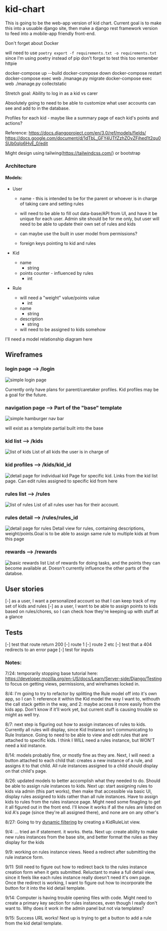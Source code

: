 # kid-chart
This is going to be the web-app version of kid chart.
Current goal is to make this into a usuable django site, then make a django rest framework version to feed into a mobile-app friendly front-end.

Don't forget about Docker

will need to use
`poetry export -f requirements.txt -o requirements.txt`
since I'm using poetry instead of pip
don't forget to test this too
remember httpie

docker-compose up --build
docker-compose down
docker-compose restart
docker-compose exec web ./manage.py migrate
docker-compose exec web ./manage.py collectstatic

Stretch goal:
Ability to log in as a kid vs carer

Absolutely going to need to be able to customize what user accounts can see and add to in the database.

Profiles for each kid - maybe like a summary page of each kid's points and actions?

Reference:
https://docs.djangoproject.com/en/3.0/ref/models/fields/
https://docs.google.com/document/d/1dTbL_GFY4UTfZzhZOvZFihed1t2qu0SUb0qIo6HvE_0/edit


Might design using tailwing(https://tailwindcss.com/) or bootstrap

### Architecture

#### Models:

- User
    - name - this is intended to be for the parent or whoever is in charge of taking care and setting rules
    - will need to be able to fill out data-base/API from UI, and have it be unique for each user. Admin site should be for me only, but user will need to be able to update their own set of rules and kids

    - can maybe use the built in user model from permissions?

    - foreign keys pointing to kid and rules

- Kid
    - name
        - string
    - points counter - influenced by rules
        - int

- Rule
    - will need a "weight" value/points value
        - int
    - name
        - string
    - description
        - string
    - will need to be assigned to kids somehow

I'll need a model relationship diagram here

## Wireframes

### login page --> /login
![simple login page](wireframes/login.png)

Currently only have plans for parent/caretaker profiles. Kid profiles may be a goal for the future.

### navigation page --> Part of the "base" template
![simple hamburger nav bar](wireframes/nav.png)

will exist as a template partial built into the base

### kid list --> /kids
![list of kids](wireframes/kid_list.png)
List of all kids the user is in charge of

### kid profiles --> /kids/kid_id
![detail page for individual kid](wireframes/kid_profiles.png)
Page for specific kid. Links from the kid list page. Can edit rules assigned to specific kid from here

### rules list --> /rules
![list of rules](wireframes/rules_list.png)
List of all rules user has for their account.

### rules detail --> /rules/rules_id
![detail page for rules](wireframes/rules_detail.png)
Detail view for rules, containing descriptions, weight/points.Goal is to be able to assign same rule to multiple kids at from this page

### rewards --> /rewards
![basic rewards list](wireframes/rewards.png)
List of rewards for doing tasks, and the points they can become available at. Doesn't currently influence the other parts of the databse.

## User stories

[-] as a user, I want a personalized account so that I can keep track of my set of kids and rules
[-] as a user, I want to be able to assign points to kids based on rules/chores, so I can check how they're keeping up with stuff at a glance

## Tests
[-] test that route return 200
    [-] route 1
    [-] route 2 etc
[-] test that a 404 redirects to an error page
[-] test for inputs

### Notes:
 7/24: temporarily stopping base tutorial here: https://developer.mozilla.org/en-US/docs/Learn/Server-side/Django/Testing to focus on getting views, permissions, and wireframes locked in.

8/4: I'm going to try to refactor by splitting the Rule model off into it's own app, so I can 1: reference it within the Kid model the way I want to, withouth the call stack gettin in the way, and 2: maybe access it more easily from the kids app. Don't know if it'll work yet, but current stuff is causing trouble so might as well try.

8/7: next step is figuring out how to assign instances of rules to kids. Currently all rules will display, since Kid Instance isn't communicating to Rule Instance. Going to need to be able to view and edit rules that are attached to specific kids. I think I WILL need a rules instance, but WON'T need a kid instance.

8/14: models probably fine, or mostly fine as they are. Next, I will need: a button attached to each child that: creates a new instance of a rule, and assigns it to that child. All rule instances assigned to a child should display on that child's page.

8/26: updated models to better accomplish what they needed to do. Should be able to assign rule instances to kids. Next up: start assigning rules to kids via admin (this part works), then make that accessible via basic UI, display rules assigned to kids rather than all rule instances. Have to assign kids to rules from the rules instance page. Might need some finagling to get it all figured out in the front end. I'll know it works if all the rules are listed on kid A's page (since they're all assigned there), and none are on any other's

8/27: Going to try [dynamic filtering](https://docs.djangoproject.com/en/3.0/topics/class-based-views/generic-display/) by creating a KidRuleList view. 

9/4: ... tried an if statement. it works. theta. Next up: create ability to make new rules instances from the base site, and better format the rules as they display for the kids

9/9: working on rules instance views. Need a redirect after submitting the rule instance form.

9/11: Still need to figure out how to redirect back to the rules instance creation form when it gets submitted. Reluctant to make a full detail view, since it feels like each rules instance really doesn't need it's own page. Once the redirect is working, I want to figure out how to incorporate the button for it into the kid detail template.

9/14: Computer is having trouble opening files with code. Might need to create a primary key section for rules instances, even though I really don't want to.  Why does it work in the admin panel but not via templates?

9/15: Success URL works! Next up is trying to get a button to add a rule from the kid detail template.